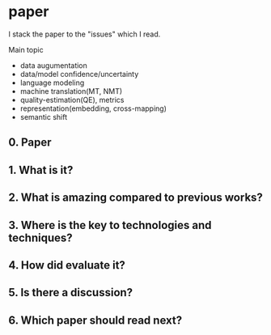 # paper
I stack the paper to the "issues" which I read.

Main topic  
* data augumentation
* data/model confidence/uncertainty
* language modeling
* machine translation(MT, NMT)
* quality-estimation(QE), metrics
* representation(embedding, cross-mapping)  
* semantic shift

## 0. Paper

## 1. What is it?

## 2. What is amazing compared to previous works?

## 3. Where is the key to technologies and techniques?

## 4. How did evaluate it?

## 5. Is there a discussion?

## 6. Which paper should read next?

